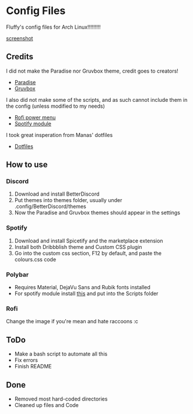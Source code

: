 # Config Files

Fluffy's config files for Arch Linux!!!!!!!!!

[screenshot]("sussywussy.png")

## Credits

I did not make the Paradise nor Gruvbox theme, credit goes to creators!

- [Paradise](https://github.com/Manas140/paradise)
- [Gruvbox](https://github.com/morhetz/gruvbox)

I also did not make some of the scripts, and as such cannot include them in the config (unless modified to my needs)

- [Rofi power menu](https://github.com/adi1090x/polybar-themes/blob/master/simple/grayblocks/scripts/powermenu.sh)
- [Spotify module](https://github.com/Jvanrhijn/polybar-spotify)

I took great insperation from Manas' dotfiles
- [Dotfiles](https://github.com/Manas140/dotfiles)

## How to use

### Discord

1. Download and install BetterDiscord
2. Put themes into themes folder, usually under .config/BetterDiscord/themes
3. Now the Paradise and Gruvbox themes should appear in the settings

### Spotify

1. Download and install Spicetify and the marketplace extension
2. Install both Dribbblish theme and Custom CSS plugin
3. Go into the custom css section, F12 by default, and paste the colours.css code

### Polybar

- Requires Material, DejaVu Sans and Rubik fonts installed
- For spotify module install [this](https://github.com/Jvanrhijn/polybar-spotify) and put into the Scripts folder

### Rofi

Change the image if you're mean and hate raccoons :c

## ToDo

- Make a bash script to automate all this
- Fix errors
- Finish README

## Done

- Removed most hard-coded directories
- Cleaned up files and Code

